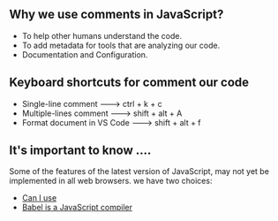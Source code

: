 ## Why we use comments in JavaScript?

- To help other humans understand the code.
- To add metadata for tools that are analyzing our code.
- Documentation and Configuration.

## Keyboard shortcuts for comment our code

- Single-line comment ---> ctrl + k + c
- Multiple-lines comment ---> shift + alt + A
- Format document in VS Code ---> shift + alt + f


## It's important to know ....

Some of the features of the latest version of JavaScript, may not yet be implemented in all web browsers.
we have two choices:

- [Can I use](https://caniuse.com/)
- [Babel is a JavaScript compiler](https://babeljs.io/)